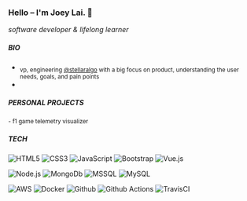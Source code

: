 ### Hello – I'm Joey Lai. 👋

*software developer & lifelong learner*

##### BIO

- <sub> vp, engineering [@stellaralgo](https://github.com/stellaralgo) with a big focus on product, understanding the user needs, goals, and pain points </sub>
- 


##### PERSONAL PROJECTS
<sub>
- f1 game telemetry visualizer
</sub>

##### TECH
![HTML5](https://img.shields.io/badge/-HTML5-%23E44D27?style=flat-square&logo=html5&logoColor=ffffff)
![CSS3](https://img.shields.io/badge/-CSS3-%231572B6?style=flat-square&logo=css3)
![JavaScript](https://img.shields.io/badge/-JavaScript-%23F7DF1C?style=flat-square&logo=javascript&logoColor=000000&labelColor=%23F7DF1C&color=%23FFCE5A)
![Bootstrap](https://img.shields.io/badge/-Bootstrap-%237952b3?style=flat-square&logo=bootstrap&logoColor=ffffff)
![Vue.js](https://img.shields.io/badge/-Vue.js-%232c3e50?style=flat-square&logo=Vue.js)

![Node.js](https://img.shields.io/badge/-Node.js-%23338833?style=flat-square&logo=Node.js&logoColor=ffffff)
![MongoDb](https://img.shields.io/badge/-MongoDb-%2347A248?style=flat-square&logo=mongoDb&logoColor=ffffff)
![MSSQL](https://img.shields.io/badge/-MSSQL-%23CC2827?style=flat-square&logo=Microsoft-sql-server&logoColor=ffffff)
![MySQL](https://img.shields.io/badge/-MySQL-%234478a1?style=flat-square&logo=MySQL&logoColor=ffffff)

![AWS](https://img.shields.io/badge/-AWS-%23232F3E?style=flat-square&logo=Amazon-aws&logoColor=ffffff)
![Docker](https://img.shields.io/badge/-Docker-%232486ED?style=flat-square&logo=Docker&logoColor=ffffff)
![Github](https://img.shields.io/badge/-Github-%23181717?style=flat-square&logo=Github&logoColor=ffffff)
![Github Actions](https://img.shields.io/badge/-Github%20Actions-%232088FF?style=flat-square&logo=Github-Actions&logoColor=ffffff)
![TravisCI](https://img.shields.io/badge/-TravisCI-%233EAAAF?style=flat-square&logo=Travis-CI&logoColor=ffffff)


<!--
**jlai403/jlai403** is a ✨ _special_ ✨ repository because its `README.md` (this file) appears on your GitHub profile.

Here are some ideas to get you started:

- 🔭 I’m currently working on ...
- 🌱 I’m currently learning ...
- 👯 I’m looking to collaborate on ...
- 🤔 I’m looking for help with ...
- 💬 Ask me about ...
- 📫 How to reach me: ...
- 😄 Pronouns: ...
- ⚡ Fun fact: ...
-->
